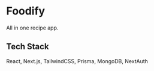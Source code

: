 # Foodify

All in one recipe app.

## Tech Stack
React, Next.js, TailwindCSS, Prisma, MongoDB, NextAuth
